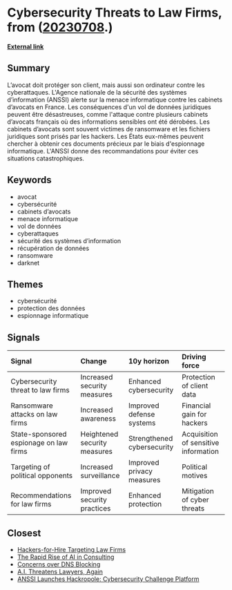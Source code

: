 # __Cybersecurity Threats to Law Firms__, from ([20230708](https://kghosh.substack.com/p/20230708).)

__[External link](https://www.numerama.com/cyberguerre/1428430-les-avocats-de-plus-en-plus-cibles-par-les-hackers-alerte-lanssi.html)__



## Summary

L’avocat doit protéger son client, mais aussi son ordinateur contre les cyberattaques. L'Agence nationale de la sécurité des systèmes d’information (ANSSI) alerte sur la menace informatique contre les cabinets d’avocats en France. Les conséquences d'un vol de données juridiques peuvent être désastreuses, comme l'attaque contre plusieurs cabinets d’avocats français où des informations sensibles ont été dérobées. Les cabinets d’avocats sont souvent victimes de ransomware et les fichiers juridiques sont prisés par les hackers. Les États eux-mêmes peuvent chercher à obtenir ces documents précieux par le biais d'espionnage informatique. L'ANSSI donne des recommandations pour éviter ces situations catastrophiques.

## Keywords

* avocat
* cybersécurité
* cabinets d’avocats
* menace informatique
* vol de données
* cyberattaques
* sécurité des systèmes d’information
* récupération de données
* ransomware
* darknet

## Themes

* cybersécurité
* protection des données
* espionnage informatique

## Signals

| Signal                                 | Change                       | 10y horizon                | Driving force                        |
|:---------------------------------------|:-----------------------------|:---------------------------|:-------------------------------------|
| Cybersecurity threat to law firms      | Increased security measures  | Enhanced cybersecurity     | Protection of client data            |
| Ransomware attacks on law firms        | Increased awareness          | Improved defense systems   | Financial gain for hackers           |
| State-sponsored espionage on law firms | Heightened security measures | Strengthened cybersecurity | Acquisition of sensitive information |
| Targeting of political opponents       | Increased surveillance       | Improved privacy measures  | Political motives                    |
| Recommendations for law firms          | Improved security practices  | Enhanced protection        | Mitigation of cyber threats          |

## Closest

* [Hackers-for-Hire Targeting Law Firms](86eed7596de75b410b471fb8618f4be3)
* [The Rapid Rise of AI in Consulting](b99998b008db6c50ad9a32ca4554daf4)
* [Concerns over DNS Blocking](ee0bcad312f833a9283e4344b051de2f)
* [A.I. Threatens Lawyers, Again](2d3b20a8b6a2fbbb191cffd8ebba1792)
* [ANSSI Launches Hackropole: Cybersecurity Challenge Platform](3e09d24de02da3d269252fd763a313d5)